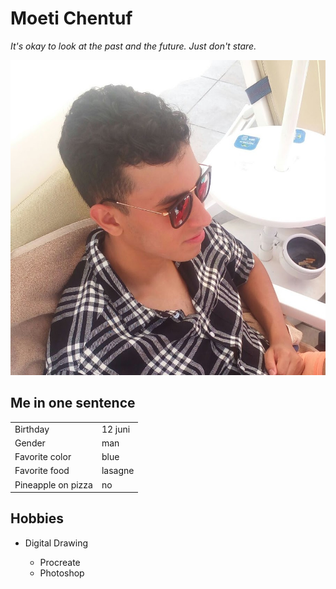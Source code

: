 <!-- H1 -->
# Moeti Chentuf

<!-- Italic -->
*It's okay to look at the past and the future. Just don't stare.*


<!-- Images -->

![moeti](moeti)

<!-- H2 -->

## Me in one sentence

<!-- Table -->
|| |
|:--------|:--------|
|Birthday|12 juni| 
|Gender|man| 
|Favorite color|blue|
|Favorite food| lasagne|
|Pineapple on pizza|no|

<!-- H3 -->
## Hobbies


* Digital Drawing
    
    * Procreate
    * Photoshop
    
